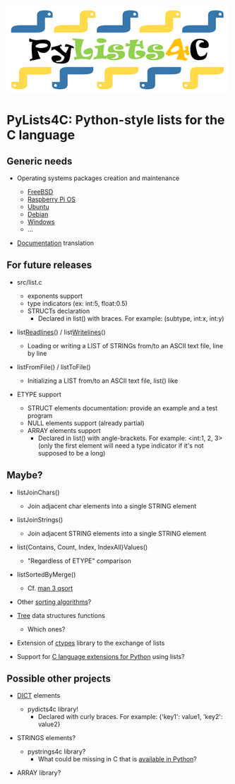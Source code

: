 ![alt text](https://github.com/HubTou/PyLists4C/blob/main/logo/pylists4c-logo.png "PyLists4C: Python-style lists for the C language")
# PyLists4C: Python-style lists for the C language

## Generic needs
* Operating systems packages creation and maintenance
  * [FreeBSD](https://docs.freebsd.org/en/books/porters-handbook/book/)
  * [Raspberry Pi OS](https://pi.gate.ac.uk/pages/package.html)
  * [Ubuntu](https://packaging.ubuntu.com/html/packaging-new-software.html)
  * [Debian](https://www.debian.org/doc/manuals/maint-guide/)
  * [Windows](https://learn.microsoft.com/en-us/windows/package-manager/package/repository)
  * ...

* [Documentation](DOC.md) translation

## For future releases
* src/list.c
  * exponents support
  * type indicators (ex: int:5, float:0.5)
  * STRUCTs declaration
    * Declared in list() with braces. For example: (subtype, int:x, int:y)

* list[Readlines](https://docs.python.org/3/library/io.html?highlight=readlines#io.IOBase.readlines)() / list[Writelines](https://docs.python.org/3/library/io.html?highlight=writelines#io.IOBase.writelines)()
  * Loading or writing a LIST of STRINGs from/to an ASCII text file, line by line

* listFromFile() / listToFile()
  * Initializing a LIST from/to an ASCII text file, list() like

* ETYPE support
  * STRUCT elements documentation: provide an example and a test program 
  * NULL elements support (already partial)
  * ARRAY elements support
    * Declared in list() with angle-brackets. For example: <int:1, 2, 3> (only the first element will need a type indicator if it's not supposed to be a long) 

## Maybe?
* listJoinChars()
  * Join adjacent char elements into a single STRING element

* listJoinStrings()
  * Join adjacent STRING elements into a single STRING element

* list{Contains, Count, Index, IndexAll}Values()
  * "Regardless of ETYPE" comparison

* listSortedByMerge()
  * Cf. [man 3 qsort](https://www.freebsd.org/cgi/man.cgi?query=qsort&sektion=3)
* Other [sorting algorithms](https://en.wikipedia.org/wiki/Sorting_algorithm)?

* [Tree](https://en.wikipedia.org/wiki/Tree_(data_structure)) data structures functions
  * Which ones?

* Extension of [ctypes](https://docs.python.org/3/library/ctypes.html#module-ctypes) library to the exchange of lists

* Support for [C language extensions for Python](https://docs.python.org/3/extending/extending.html) using lists?

## Possible other projects
* [DICT](https://www.w3schools.com/python/python_dictionaries.asp) elements
  * pydicts4c library!
    * Declared with curly braces. For example: {\'key1\': value1, \'key2\': value2}

* STRINGS elements?
  * pystrings4c library?
    * What could be missing in C that is [available in Python](https://www.w3schools.com/python/python_strings.asp)?

* ARRAY library?
